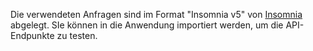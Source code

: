 Die verwendeten Anfragen sind im Format "Insomnia v5" von [Insomnia](https://insomnia.rest/) abgelegt. SIe können in die Anwendung importiert werden, um die API-Endpunkte zu testen.
